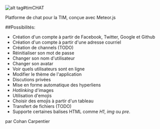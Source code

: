 ![alt tag](https://timchat.herokuapp.com/favicon.png)#timCHAT

Platforme de chat pour la TIM, conçue avec Meteor.js

##Possibilités:
* Création d'un compte à partir de Facebook, Twitter, Google et Github
* Création d'un compte à partir d'une adresse courriel
* Création de channels (TODO)
* Réinitialiser son mot de passe
* Changer son nom d'utilisateur
* Changer son avatar
* Voir quels utilisateurs sont en ligne
* Modifier le thème de l'application
* Discutions privées
* Mise en forme automatique des hyperliens
* *Hotlinking* d'images
* Utilisation d'emojis
* Choisir des emojis à partir d'un tableau
* Transfert de fichiers (TODO)
* Supporte certaines balises HTML comme *H1*, *img* ou *pre*.

par Cohan Carpentier
